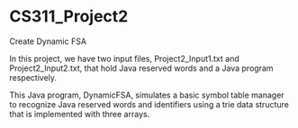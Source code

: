 # CS311_Project2
Create Dynamic FSA

In this project, we have two input files, Project2_Input1.txt and Project2_Input2.txt, that hold Java reserved words and a Java program respectively.

This Java program, DynamicFSA, simulates a basic symbol table manager to recognize Java reserved words and identifiers using a trie data structure that is implemented with three arrays.
